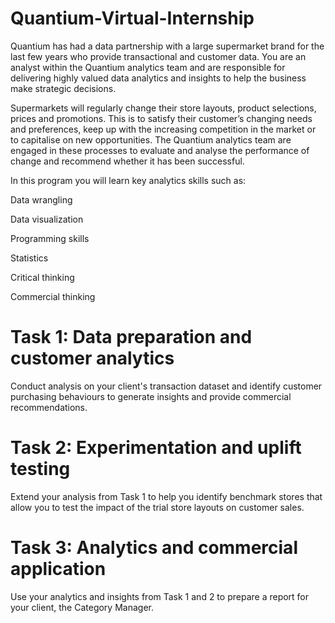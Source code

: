 # Quantium-Virtual-Internship
Quantium has had a data partnership with a large supermarket brand for the last few years who provide transactional and customer data. You are an analyst within the Quantium analytics team and are responsible for delivering highly valued data analytics and insights to help the business make strategic decisions. 

Supermarkets will regularly change their store layouts, product selections, prices and promotions. This is to satisfy their customer’s changing needs and preferences, keep up with the increasing competition in the market or to capitalise on new opportunities. The Quantium analytics team are engaged in these processes to evaluate and analyse the performance of change and recommend whether it has been successful. 

In this program you will learn key analytics skills such as:

Data wrangling

Data visualization

Programming skills

Statistics

Critical thinking

Commercial thinking


# Task 1: Data preparation and customer analytics
Conduct analysis on your client's transaction dataset and identify customer purchasing behaviours to generate insights and provide commercial recommendations.

# Task 2: Experimentation and uplift testing
Extend your analysis from Task 1 to help you identify benchmark stores that allow you to test the impact of the trial store layouts on customer sales.

# Task 3: Analytics and commercial application
Use your analytics and insights from Task 1 and 2 to prepare a report for your client, the Category Manager.
